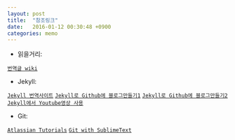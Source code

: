 ```yaml
---
layout: post
title:  "참조링크"
date:   2016-01-12 00:30:48 +0900
categories: memo
---
```

- 읽을거리:

[`번역글 wiki`](https://github.com/nolboo/nolboo.github.io/wiki)


- Jekyll:

[`Jekyll 번역사이트`](http://jekyllrb-ko.github.io)
[`Jekyll로 Github에 블로그만들기1`](https://nolboo.github.io/blog/2013/10/15/free-blog-with-github-jekyll/)
[`Jekyll로 Github에 블로그만들기2`](http://halryang.net/Start-Blogging-With-Jekyll/)
[`Jekyll에서 Youtube영상 사용`](http://halryang.net/embed-youtube-responsively/)


- Git:

[`Atlassian Tutorials`](https://www.atlassian.com/git/tutorials)
[`Git with SublimeText`](http://unikys.tistory.com/331)




